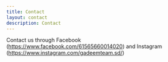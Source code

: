 ```yaml
---
title: Contact
layout: contact
description: Contact
---
```


Contact us through Facebook (https://www.facebook.com/61565660014020) and Instagram (https://www.instagram.com/gadeemteam.sd/)
